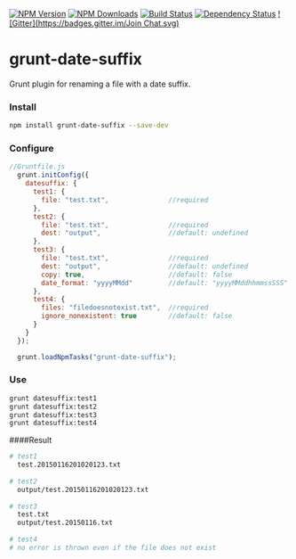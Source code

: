 [![NPM Version](https://img.shields.io/npm/v/grunt-date-suffix.svg?style=flat)](https://www.npmjs.com/package/grunt-date-suffix)
[![NPM Downloads](https://img.shields.io/npm/dm/grunt-date-suffix.svg?style=flat)](https://npmjs.org/package/grunt-date-suffix)
[![Build Status](https://travis-ci.org/iameugenejo/grunt-date-suffix.svg?branch=master)](https://travis-ci.org/iameugenejo/grunt-date-suffix)
[![Dependency Status](https://david-dm.org/iameugenejo/grunt-date-suffix.svg)](https://david-dm.org/iameugenejo/grunt-date-suffix)
[![Gitter](https://badges.gitter.im/Join Chat.svg)](https://gitter.im/iameugenejo/grunt-date-suffix?utm_source=badge&utm_medium=badge&utm_campaign=pr-badge)

# grunt-date-suffix
Grunt plugin for renaming a file with a date suffix.

### Install

```bash
npm install grunt-date-suffix --save-dev
```

### Configure

```javascript
//Gruntfile.js
  grunt.initConfig({
    datesuffix: {
      test1: {
        file: "test.txt",               //required
      },
      test2: {
        file: "test.txt",               //required
        dest: "output",                 //default: undefined
      },
      test3: {
        file: "test.txt",               //required
        dest: "output",                 //default: undefined
        copy: true,                     //default: false
        date_format: "yyyyMMdd"         //default: "yyyyMMddhhmmssSSS"
      },
      test4: {
        files: "filedoesnotexist.txt",  //required
        ignore_nonexistent: true        //default: false
      }
    }
  });

  grunt.loadNpmTasks("grunt-date-suffix");
```

### Use

```bash
grunt datesuffix:test1
grunt datesuffix:test2
grunt datesuffix:test3
grunt datesuffix:test4
```

####Result
```bash
# test1
  test.20150116201020123.txt
  
# test2
  output/test.20150116201020123.txt
  
# test3
  test.txt
  output/test.20150116.txt
  
# test4
# no error is thrown even if the file does not exist
```

